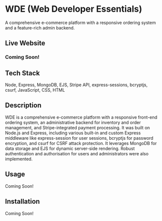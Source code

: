 # WDE (Web Developer Essentials)

A comprehensive e-commerce platform with a responsive ordering system and a feature-rich admin backend.

## Live Website

### Coming Soon!

## Tech Stack

Node, Express, MongoDB, EJS, Stripe API, express-sessions, bcryptjs, csurf, JavaScript, CSS, HTML

## Description

WDE is a comprehensive e-commerce platform with a responsive front-end ordering system, an administrative backend for inventory and order management, and Stripe-integrated payment processing. It was built on Node.js and Express, including various built-in and custom Express middleware like express-session for user sessions, bcryptjs for password encryption, and csurf for CSRF attack protection. It leverages MongoDB for data storage and EJS for dynamic server-side rendering. Robust authentication and authorisation for users and administrators were also implemented.

## Usage

Coming Soon!

## Installation

Coming Soon!
